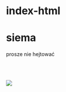 # index-html
<!DOCTYPE HTML>

<html lang="pl">

<head>
  <meta charset="utf-8"/> 
  <title>Test</title>
  <meta name="description"content="Moja piersza strona" />
  <meta name="keywords" content="Niema,Nic,Pusto" />
  <meta http-equiv="X-Ua-Compatible" content="IE=edge,chrome,=1" />
</head>

<body>
<h1>siema</h1>

prosze nie hejtować

 <br/><br/>
 
 <img src="img/R.jpg"/>
 
</body


</html>
